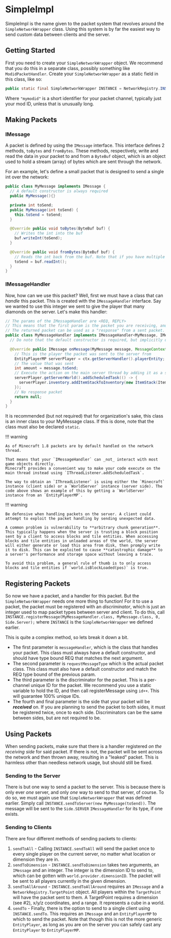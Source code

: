 SimpleImpl
==========

SimpleImpl is the name given to the packet system that revolves around the `SimpleNetworkWrapper` class. Using this system is by far the easiest way to send custom data between clients and the server.

Getting Started
---------------

First you need to create your `SimpleNetworkWrapper` object. We recommend that you do this in a separate class, possibly something like `ModidPacketHandler`. Create your `SimpleNetworkWrapper` as a static field in this class, like so:

```java
public static final SimpleNetworkWrapper INSTANCE = NetworkRegistry.INSTANCE.newSimpleChannel("mymodid");
```

Where `"mymodid"` is a short identifier for your packet channel, typically just your mod ID, unless that is unusually long.

Making Packets
--------------

### IMessage

A packet is defined by using the `IMessage` interface. This interface defines 2 methods, `toBytes` and `fromBytes`. These methods, respectively, write and read the data in your packet to and from a `ByteBuf` object, which is an object used to hold a stream (array) of bytes which are sent through the network.

For an example, let's define a small packet that is designed to send a single int over the network:

```java
public class MyMessage implements IMessage {
  // A default constructor is always required
  public MyMessage(){}

  private int toSend;
  public MyMessage(int toSend) {
    this.toSend = toSend;
  }

  @Override public void toBytes(ByteBuf buf) {
    // Writes the int into the buf
    buf.writeInt(toSend);
  }

  @Override public void fromBytes(ByteBuf buf) {
    // Reads the int back from the buf. Note that if you have multiple values, you must read in the same order you wrote.
    toSend = buf.readInt();
  }
}
```

### IMessageHandler

Now, how can we use this packet? Well, first we must have a class that can *handle* this packet. This is created with the `IMessageHandler` interface. Say we wanted to use this integer we sent to give the player that many diamonds on the server. Let's make this handler:

```java
// The params of the IMessageHandler are <REQ, REPLY>
// This means that the first param is the packet you are receiving, and the second is the packet you are returning.
// The returned packet can be used as a "response" from a sent packet.
public class MyMessageHandler implements IMessageHandler<MyMessage, IMessage> {
  // Do note that the default constructor is required, but implicitly defined in this case

  @Override public IMessage onMessage(MyMessage message, MessageContext ctx) {
    // This is the player the packet was sent to the server from
    EntityPlayerMP serverPlayer = ctx.getServerHandler().playerEntity;
    // The value that was sent
    int amount = message.toSend;
    // Execute the action on the main server thread by adding it as a scheduled task
    serverPlayer.getServerWorld().addScheduledTask(() -> {
      serverPlayer.inventory.addItemStackToInventory(new ItemStack(Items.DIAMOND, amount));
    });
    // No response packet
    return null;
  }
}
```

It is recommended (but not required) that for organization's sake, this class is an inner class to your MyMessage class. If this is done, note that the class must also be declared `static`.

!!! warning

    As of Minecraft 1.8 packets are by default handled on the network thread.

    That means that your `IMessageHandler` can _not_ interact with most game objects directly.
    Minecraft provides a convenient way to make your code execute on the main thread instead using `IThreadListener.addScheduledTask`.

    The way to obtain an `IThreadListener` is using either the `Minecraft` instance (client side) or a `WorldServer` instance (server side). The code above shows an example of this by getting a `WorldServer` instance from an `EntityPlayerMP`.

!!! warning

    Be defensive when handling packets on the server. A client could attempt to exploit the packet handling by sending unexpected data.

    A common problem is vulnerability to **arbitrary chunk generation**. This typically happens when the server is trusting a block position sent by a client to access blocks and tile entities. When accessing blocks and tile entities in unloaded areas of the world, the server will either generate or load this area from disk, then promply write it to disk. This can be exploited to cause **catastrophic damage** to a server's performance and storage space without leaving a trace.

    To avoid this problem, a general rule of thumb is to only access blocks and tile entities if `world.isBlockLoaded(pos)` is true.

Registering Packets
-------------------

So now we have a packet, and a handler for this packet. But the `SimpleNetworkWrapper` needs one more thing to function! For it to use a packet, the packet must be registered with an *discriminator*, which is just an integer used to map packet types between server and client. To do this, call `INSTANCE.registerMessage(MyMessageHandler.class, MyMessage.class, 0, Side.Server);` where `INSTANCE` is the `SimpleNetworkWrapper` we defined earlier.

This is quite a complex method, so lets break it down a bit.

- The first parameter is `messageHandler`, which is the class that handles your packet. This class must always have a default constructor, and should have type bound REQ that matches the next argument.
- The second parameter is `requestMessageType` which is the actual packet class. This class must also have a default constructor and match the REQ type bound of the previous param.
- The third parameter is the discriminator for the packet. This is a per-channel unique ID for the packet. We recommend you use a static variable to hold the ID, and then call registerMessage using `id++`. This will guarantee 100% unique IDs.
- The fourth and final parameter is the side that your packet will be ***received*** on. If you are planning to send the packet to both sides, it must be registered twice, once to each side. Discriminators can be the same between sides, but are not required to be.


Using Packets
-------------

When sending packets, make sure that there is a handler registered *on the receiving side* for said packet. If there is not, the packet will be sent across the network and then thrown away, resulting in a "leaked" packet. This is harmless other than needless network usage, but should still be fixed.

### Sending to the Server

There is but one way to send a packet to the server. This is because there is only ever *one* server, and only *one* way to send to that server, of course. To do so, we must again use that `SimpleNetworkWrapper` that was defined earlier. Simply call `INSTANCE.sendToServer(new MyMessage(toSend))`. The message will be sent to the `Side.SERVER` `IMessageHandler` for its type, if one exists.

### Sending to Clients


There are four different methods of sending packets to clients:

1. `sendToAll` - Calling `INSTANCE.sendToAll` will send the packet once to every single player on the current server, no matter what location or dimension they are in.
2. `sendToDimension` - `INSTANCE.sendToDimension` takes two arguments, an `IMessage` and an integer. The integer is the dimension ID to send to, which can be gotten with `world.provider.dimensionID`. The packet will be sent to all players currently in the given dimension.
3. `sendToAllAround` - `INSTANCE.sendToAllAround` requires an `IMessage` and a `NetworkRegistry.TargetPoint` object. All players within the `TargetPoint` will have the packet sent to them. A TargetPoint requires a dimension (see #2), x/y/z coordinates, and a range. It represents a cube in a world.
4. `sendTo` - Finally, there is the option to send to a single client using `INSTANCE.sendTo`. This requires an `IMessage` and an `EntityPlayerMP` to which to send the packet. Note that though this is not the more generic `EntityPlayer`, as long as you are on the server you can safely cast any `EntityPlayer` to `EntityPlayerMP`.
